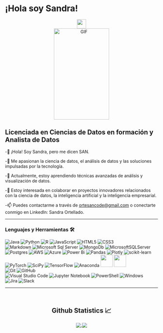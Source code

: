 

# ¡Hola soy Sandra!
<div align="center">
    <img width="30px" src="https://github.com/user-attachments/assets/a7a081a6-e510-4f16-9425-c06c4064dab5" />
</div>



<div align="center">
  <img alt="GIF" height="300px" width="60%" src="https://github.com/user-attachments/assets/37d264a8-889b-4538-8e89-72a21c136115" />
</div>

## Licenciada en Ciencias de Datos en formación y Analista de Datos
-👋 ¡Hola! Soy Sandra, pero me dicen SAN.

-👀 Me apasionan la ciencia de datos, el análisis de datos y las soluciones impulsadas por la tecnología.

-🌱 Actualmente, estoy aprendiendo técnicas avanzadas de análisis y visualización de datos.

-💞️ Estoy interesada en colaborar en proyectos innovadores relacionados con la ciencia de datos, la inteligencia artificial y la inteligencia empresarial.

-📫 Puedes contactarme a través de ortesancode@gmail.com o conectarte conmigo en LinkedIn: Sandra Ortellado.

---

### Lenguajes y Herramientas 🛠 

![Java](https://img.shields.io/badge/java-%23ED8B00.svg?style=for-the-badge&logo=openjdk&logoColor=white)
![Python](https://img.shields.io/badge/python-3670A0?style=for-the-badge&logo=python&logoColor=ffdd54)
![R](https://img.shields.io/badge/r-%23276DC3.svg?style=for-the-badge&logo=r&logoColor=white)
	![JavaScript](https://img.shields.io/badge/javascript-%23323330.svg?style=for-the-badge&logo=javascript&logoColor=%23F7DF1E)
![HTML5](https://img.shields.io/badge/html5-%23E34F26.svg?style=for-the-badge&logo=html5&logoColor=white)
![CSS3](https://img.shields.io/badge/css3-%231572B6.svg?style=for-the-badge&logo=css3&logoColor=white)
<br/>
![Markdown](https://img.shields.io/badge/-Markdown-000000?style=flat-square&logo=markdown)
![Microsoft Sql Server](https://img.shields.io/badge/-Sql%20Server-CC2927?style=flat-square&logo=microsoft-sql-server&logoColor=ffffff)
![MongoDb](https://img.shields.io/badge/MySQL-4479A1?style=for-the-badge&logo=mysql&logoColor=white)
![MicrosoftSQLServer](https://img.shields.io/badge/Microsoft%20SQL%20Server-CC2927?style=for-the-badge&logo=microsoft%20sql%20server&logoColor=white)
![Postgres](https://img.shields.io/badge/postgres-%23316192.svg?style=for-the-badge&logo=postgresql&logoColor=white)
![AWS](https://img.shields.io/badge/AWS-%23FF9900.svg?style=for-the-badge&logo=amazon-aws&logoColor=white)
![Azure](https://img.shields.io/badge/azure-%230072C6.svg?style=for-the-badge&logo=microsoftazure&logoColor=white)
![Power Bi](https://img.shields.io/badge/power_bi-F2C811?style=for-the-badge&logo=powerbi&logoColor=black)
![Pandas](https://img.shields.io/badge/pandas-%23150458.svg?style=for-the-badge&logo=pandas&logoColor=white)
![Plotly](https://img.shields.io/badge/Plotly-%233F4F75.svg?style=for-the-badge&logo=plotly&logoColor=white)
![scikit-learn](https://img.shields.io/badge/scikit--learn-%23F7931E.svg?style=for-the-badge&logo=scikit-learn&logoColor=white)
	![PyTorch](https://img.shields.io/badge/PyTorch-%23EE4C2C.svg?style=for-the-badge&logo=PyTorch&logoColor=white)
    ![SciPy](https://img.shields.io/badge/SciPy-%230C55A5.svg?style=for-the-badge&logo=scipy&logoColor=%white)
    ![TensorFlow](https://img.shields.io/badge/TensorFlow-%23FF6F00.svg?style=for-the-badge&logo=TensorFlow&logoColor=white)
    ![Anaconda](https://img.shields.io/badge/Anaconda-%2344A833.svg?style=for-the-badge&logo=anaconda&logoColor=white)
[<img src="https://upload.wikimedia.org/wikipedia/commons/thumb/f/f9/Salesforce.com_logo.svg/2560px-Salesforce.com_logo.svg.png" width="40"/>](image.png)
[<img src="https://cdn-icons-png.flaticon.com/512/8243/8243067.png" width="40"/>](image.png)
<br/>
![Git](https://img.shields.io/badge/-Git-%23F05032?style=flat-square&logo=git&logoColor=%23ffffff)
![GitHub](https://img.shields.io/badge/-GitHub-181717?style=flat-square&logo=github)
<br/>
	![Visual Studio Code](https://img.shields.io/badge/Visual%20Studio%20Code-0078d7.svg?style=for-the-badge&logo=visual-studio-code&logoColor=white)
    ![Jupyter Notebook](https://img.shields.io/badge/jupyter-%23FA0F00.svg?style=for-the-badge&logo=jupyter&logoColor=white)
![PowerShell](https://img.shields.io/badge/PowerShell-%235391FE.svg?style=for-the-badge&logo=powershell&logoColor=white)
![Windows](https://img.shields.io/badge/Windows-0078D6?style=for-the-badge&logo=windows&logoColor=white)
<br/>
![Jira](https://img.shields.io/badge/jira-%230A0FFF.svg?style=for-the-badge&logo=jira&logoColor=white)
![Slack](https://img.shields.io/badge/Slack-4A154B?style=for-the-badge&logo=slack&logoColor=white)
<br/>

---

<br/>

  <h2 align="center"> Github Statistics 📈 </h2>
  
  <div align="center"> 
     <a href="">
      <img align="center" src="https://github-readme-stats-sigma-five.vercel.app/api?username=SandraOrtellado&show_icons=true&include_all_commits=true&count_private=true&theme=react&line_height=40" />
    </a>
    <a href="">
      <img align="center" src="https://github-readme-stats.vercel.app/api/top-langs/?username=SandraOrtellado&theme=react&line_height=40&hide=css"/>
    </a>
</div>
